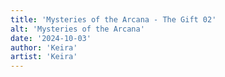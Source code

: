 ```yaml
---
title: 'Mysteries of the Arcana - The Gift 02'
alt: 'Mysteries of the Arcana'
date: '2024-10-03'
author: 'Keira'
artist: 'Keira'
---
```

